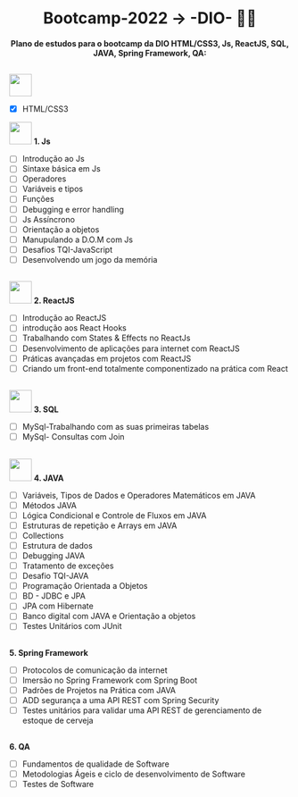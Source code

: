 
<h1 align="center">
Bootcamp-2022 -> -DIO- 👩‍💻
</h1>
<h4 align="center">
Plano de estudos para o bootcamp da DIO HTML/CSS3, Js, ReactJS, SQL, JAVA, Spring Framework, QA:
</h4>


##
 <img src="./assents/css.ico" width="40" height="40">
 
- [x] HTML/CSS3 

<img src="./assents/javascript.ico" width="40" height="40"> **1. Js**
- [ ] Introdução ao Js
- [ ] Sintaxe básica em Js
- [ ] Operadores
- [ ] Variáveis e tipos
- [ ] Funções
- [ ] Debugging e error handling
- [ ] Js Assíncrono
- [ ] Orientação a objetos
- [ ] Manupulando a D.O.M com Js
- [ ] Desafios TQI-JavaScript
- [ ] Desenvolvendo um jogo da memória
##
<img src="./assents/react-js.ico" width="40" height="40"> **2. ReactJS**
- [ ] Introdução ao ReactJS
- [ ] introdução aos React Hooks
- [ ] Trabalhando com States & Effects no ReactJs
- [ ] Desenvolvimento de aplicações para internet com ReactJS
- [ ] Práticas avançadas em projetos com ReactJS
- [ ] Criando um front-end totalmente componentizado na prática com React
##
<img src="./assents/mysql.ico" width="40" height="40"> **3. SQL**
- [ ] MySql-Trabalhando com as suas primeiras tabelas
- [ ] MySql- Consultas com Join
##
<img src="./assents/java.ico" width="40" height="40"> **4. JAVA**
- [ ] Variáveis, Tipos de Dados e Operadores Matemáticos em JAVA
- [ ] Métodos JAVA
- [ ] Lógica Condicional e Controle de Fluxos em JAVA
- [ ] Estruturas de repetição e Arrays em JAVA
- [ ] Collections
- [ ] Estrutura de dados 
- [ ] Debugging JAVA
- [ ] Tratamento de exceções 
- [ ] Desafio TQI-JAVA
- [ ] Programação Orientada a Objetos
- [ ] BD - JDBC e JPA
- [ ] JPA com Hibernate
- [ ] Banco digital com JAVA e Orientação a objetos
- [ ] Testes Unitários com JUnit
##
**5. Spring Framework**
- [ ] Protocolos de comunicação da internet
- [ ] Imersão no Spring Framework com Spring Boot
- [ ] Padrões de Projetos na Prática com JAVA
- [ ] ADD segurança a uma API REST com Spring Security
- [ ] Testes unitários para validar uma API REST de gerenciamento de estoque de cerveja
##
**6. QA**
- [ ] Fundamentos de qualidade de Software
- [ ] Metodologias Ágeis e ciclo de desenvolvimento de Software
- [ ] Testes de Software
